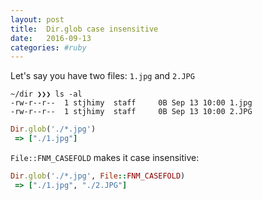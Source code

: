 ```yaml
---
layout: post
title:  Dir.glob case insensitive
date:   2016-09-13
categories: #ruby
---
```


Let's say you have two files: `1.jpg` and `2.JPG`

```
~/dir ❯❯❯ ls -al
-rw-r--r--  1 stjhimy  staff     0B Sep 13 10:00 1.jpg
-rw-r--r--  1 stjhimy  staff     0B Sep 13 10:00 2.JPG
```

```ruby
Dir.glob('./*.jpg')
 => ["./1.jpg"]
```

`File::FNM_CASEFOLD` makes it case insensitive:

```ruby
Dir.glob('./*.jpg', File::FNM_CASEFOLD)
 => ["./1.jpg", "./2.JPG"]
```
